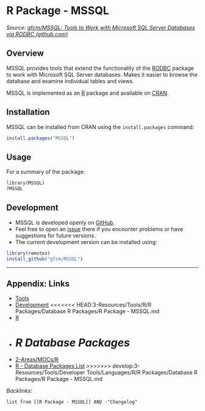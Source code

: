 # R Package - MSSQL

*Source: [gfcm/MSSQL: Tools to Work with Microsoft SQL Server Databases via RODBC (github.com)](https://github.com/gfcm/MSSQL)*

## Overview

MSSQL provides tools that extend the functionality of the [RODBC](https://cran.r-project.org/package=RODBC) package to work with Microsoft SQL Server databases. Makes it easier to browse the database and examine individual tables and views.

MSSQL is implemented as an [R](https://www.r-project.org/) package and available on [CRAN](https://cran.r-project.org/package=MSSQL).

## Installation

MSSQL can be installed from CRAN using the `install.packages` command:

````R
install.packages("MSSQL")
````

## Usage

For a summary of the package:

````r
library(MSSQL)
?MSSQL
````

## Development

* MSSQL is developed openly on [GitHub](https://github.com/gfcm/MSSQL).
* Feel free to open an [issue](https://github.com/gfcm/MSSQL/issues) there if you encounter problems or have suggestions for future versions.
* The current development version can be installed using:

````r
library(remotes)
install_github("gfcm/MSSQL")
````

---

## Appendix: Links

* [Tools](../../../../../Tools.md)
* [Development](../../../../../../../2-Areas/MOCs/Development.md)
  \<\<\<\<\<\<\< HEAD:3-Resources/Tools/R/R Packages/Database R Packages/R Package - MSSQL.md
* [R](../../../../../../../2-Areas/Code/R/R.md)
* *R Database Packages*
  =======
* [2-Areas/MOCs/R](../../../../../../../2-Areas/MOCs/R.md)
* [R - Database Packages List](../../../../../../../2-Areas/Lists/R%20-%20Database%20Packages%20List.md)
  \>>>>>>> develop:3-Resources/Tools/Developer Tools/Languages/R/R Packages/Database R Packages/R Package - MSSQL.md

*Backlinks:*

````dataview
list from [[R Package - MSSQL]] AND -"Changelog"
````
